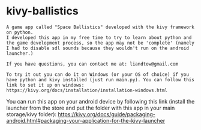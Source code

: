 # kivy-ballistics
	A game app called "Space Ballistics" developed with the kivy framework on python.
	I developed this app in my free time to try to learn about python and the game development process, so the app may not be 'complete' (namely I had to disable sdl sounds because they wouldn't run on the android launcher.)
	
	If you have questions, you can contact me at: liandtow@gmail.com
	
	To try it out you can do it on Windows (or your OS of choice) if you have python and kivy installed (just run main.py). You can follow this link to set it up on windows: https://kivy.org/docs/installation/installation-windows.html
  You can run this app on your android device by following this link (install the launcher from the store and put the folder with this app in your main storage/kivy folder): https://kivy.org/docs/guide/packaging-android.html#packaging-your-application-for-the-kivy-launcher  

	


